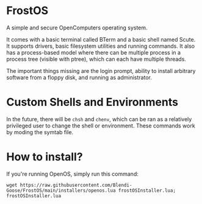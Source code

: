 # FrostOS
A simple and secure OpenComputers operating system.

It comes with a basic terminal called BTerm and a basic shell named Scute.
It supports drivers, basic filesystem utilities and running commands.
It also has a process-based model where there can be multiple process in a process tree (visible with ptree), which can each have multiple threads.

The important things missing are the login prompt, ability to install arbitrary software from a floppy disk, and running as administrator.

# Custom Shells and Environments

In the future, there will be `chsh` and `chenv`, which can be ran as a relatively privileged user to change the shell or environment.
These commands work by moding the symtab file.

# How to install?

If you're running OpenOS, simply run this command:
```
wget https://raw.githubusercontent.com/Blendi-Goose/FrostOS/main/installers/openos.lua frostOSInstaller.lua; frostOSInstaller.lua
```
